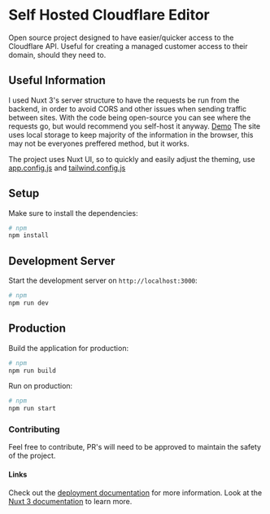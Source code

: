 # Self Hosted Cloudflare Editor

Open source project designed to have easier/quicker access to the Cloudflare API.
Useful for creating a managed customer access to their domain, should they need to.

## Useful Information

I used Nuxt 3's server structure to have the requests be run from the backend, in order to avoid CORS and other issues when sending traffic between sites.
With the code being open-source you can see where the requests go, but would recommend you self-host it anyway. [Demo](https://dns.dualtone.io)
The site uses local storage to keep majority of the information in the browser, this may not be everyones preffered method, but it works.

The project uses Nuxt UI, so to quickly and easily adjust the theming, use [app.config.js](https://github.com/dualtone-ben/cf-editor-page/blob/main/app.config.js) and [tailwind.config.js](https://github.com/dualtone-ben/cf-editor-page/blob/main/tailwind.config.js)

## Setup

Make sure to install the dependencies:

```bash
# npm
npm install
```

## Development Server

Start the development server on `http://localhost:3000`:

```bash
# npm
npm run dev
```

## Production

Build the application for production:

```bash
# npm
npm run build
```

Run on production:

```bash
# npm
npm run start
```

### Contributing

Feel free to contribute, PR's will need to be approved to maintain the safety of the project.

#### Links

Check out the [deployment documentation](https://nuxt.com/docs/getting-started/deployment) for more information.
Look at the [Nuxt 3 documentation](https://nuxt.com/docs/getting-started/introduction) to learn more.
